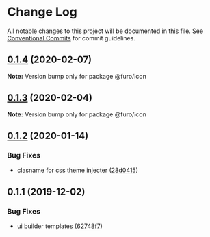 # Change Log

All notable changes to this project will be documented in this file.
See [Conventional Commits](https://conventionalcommits.org) for commit guidelines.

## [0.1.4](https://github.com/theNorstroem/FuroBaseComponents/compare/@furo/icon@0.1.3...@furo/icon@0.1.4) (2020-02-07)

**Note:** Version bump only for package @furo/icon





## [0.1.3](https://github.com/theNorstroem/FuroBaseComponents/compare/@furo/icon@0.1.2...@furo/icon@0.1.3) (2020-02-04)

**Note:** Version bump only for package @furo/icon





## [0.1.2](https://github.com/theNorstroem/FuroBaseComponents/compare/@furo/icon@0.1.1...@furo/icon@0.1.2) (2020-01-14)


### Bug Fixes

* clasname for css theme injecter ([28d0415](https://github.com/theNorstroem/FuroBaseComponents/commit/28d0415))





## 0.1.1 (2019-12-02)


### Bug Fixes

* ui builder templates ([62748f7](https://github.com/theNorstroem/FuroBaseComponents/commit/62748f7))
